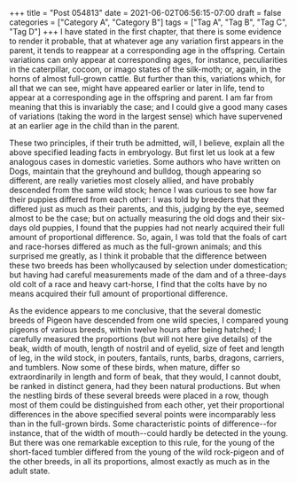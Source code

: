 +++
title = "Post 054813"
date = 2021-06-02T06:56:15-07:00
draft = false
categories = ["Category A", "Category B"]
tags = ["Tag A", "Tag B", "Tag C", "Tag D"]
+++
I have stated in the first chapter, that there is some evidence to render it probable, that at whatever age any variation first appears in the parent, it tends to reappear at a corresponding age in the offspring. Certain variations can only appear at corresponding ages, for instance, peculiarities in the caterpillar, cocoon, or imago states of the silk-moth; or, again, in the horns of almost full-grown cattle. But further than this, variations which, for all that we can see, might have appeared earlier or later in life, tend to appear at a corresponding age in the offspring and parent. I am far from meaning that this is invariably the case; and I could give a good many cases of variations (taking the word in the largest sense) which have supervened at an earlier age in the child than in the parent.

These two principles, if their truth be admitted, will, I believe, explain all the above specified leading facts in embryology. But first let us look at a few analogous cases in domestic varieties. Some authors who have written on Dogs, maintain that the greyhound and bulldog, though appearing so different, are really varieties most closely allied, and have probably descended from the same wild stock; hence I was curious to see how far their puppies differed from each other: I was told by breeders that they differed just as much as their parents, and this, judging by the eye, seemed almost to be the case; but on actually measuring the old dogs and their six-days old puppies, I found that the puppies had not nearly acquired their full amount of proportional difference. So, again, I was told that the foals of cart and race-horses differed as much as the full-grown animals; and this surprised me greatly, as I think it probable that the difference between these two breeds has been whollycaused by selection under domestication; but having had careful measurements made of the dam and of a three-days old colt of a race and heavy cart-horse, I find that the colts have by no means acquired their full amount of proportional difference.

As the evidence appears to me conclusive, that the several domestic breeds of Pigeon have descended from one wild species, I compared young pigeons of various breeds, within twelve hours after being hatched; I carefully measured the proportions (but will not here give details) of the beak, width of mouth, length of nostril and of eyelid, size of feet and length of leg, in the wild stock, in pouters, fantails, runts, barbs, dragons, carriers, and tumblers. Now some of these birds, when mature, differ so extraordinarily in length and form of beak, that they would, I cannot doubt, be ranked in distinct genera, had they been natural productions. But when the nestling birds of these several breeds were placed in a row, though most of them could be distinguished from each other, yet their proportional differences in the above specified several points were incomparably less than in the full-grown birds. Some characteristic points of difference--for instance, that of the width of mouth--could hardly be detected in the young. But there was one remarkable exception to this rule, for the young of the short-faced tumbler differed from the young of the wild rock-pigeon and of the other breeds, in all its proportions, almost exactly as much as in the adult state.
